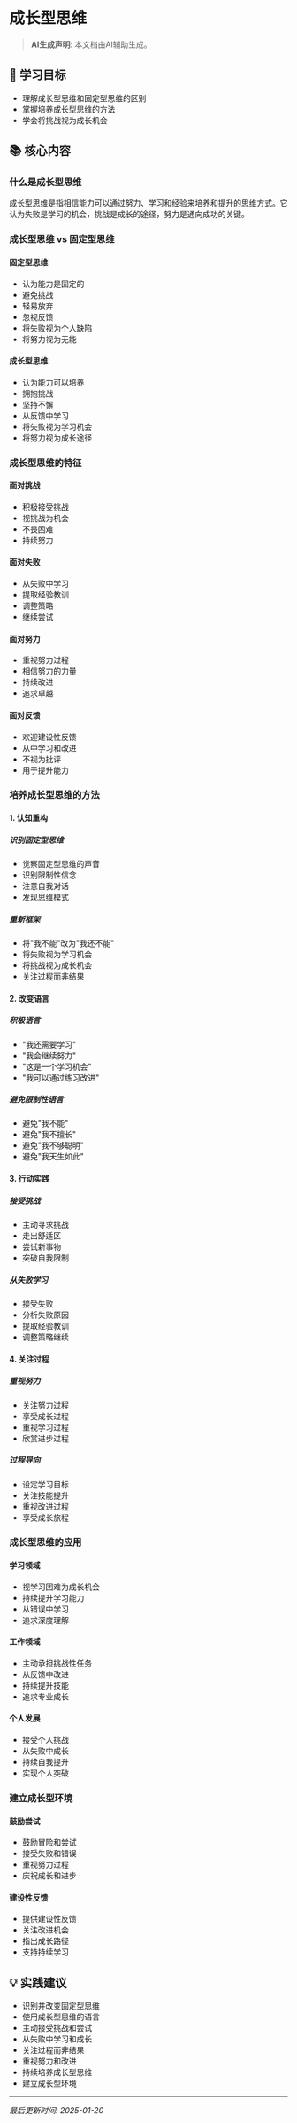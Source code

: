# 成长型思维

> **AI生成声明**: 本文档由AI辅助生成。

## 🎯 学习目标

- 理解成长型思维和固定型思维的区别
- 掌握培养成长型思维的方法
- 学会将挑战视为成长机会

## 📚 核心内容

### 什么是成长型思维

成长型思维是指相信能力可以通过努力、学习和经验来培养和提升的思维方式。它认为失败是学习的机会，挑战是成长的途径，努力是通向成功的关键。

### 成长型思维 vs 固定型思维

#### 固定型思维

- 认为能力是固定的
- 避免挑战
- 轻易放弃
- 忽视反馈
- 将失败视为个人缺陷
- 将努力视为无能

#### 成长型思维

- 认为能力可以培养
- 拥抱挑战
- 坚持不懈
- 从反馈中学习
- 将失败视为学习机会
- 将努力视为成长途径

### 成长型思维的特征

#### 面对挑战

- 积极接受挑战
- 视挑战为机会
- 不畏困难
- 持续努力

#### 面对失败

- 从失败中学习
- 提取经验教训
- 调整策略
- 继续尝试

#### 面对努力

- 重视努力过程
- 相信努力的力量
- 持续改进
- 追求卓越

#### 面对反馈

- 欢迎建设性反馈
- 从中学习和改进
- 不视为批评
- 用于提升能力

### 培养成长型思维的方法

#### 1. 认知重构

##### 识别固定型思维

- 觉察固定型思维的声音
- 识别限制性信念
- 注意自我对话
- 发现思维模式

##### 重新框架

- 将"我不能"改为"我还不能"
- 将失败视为学习机会
- 将挑战视为成长机会
- 关注过程而非结果

#### 2. 改变语言

##### 积极语言

- "我还需要学习"
- "我会继续努力"
- "这是一个学习机会"
- "我可以通过练习改进"

##### 避免限制性语言

- 避免"我不能"
- 避免"我不擅长"
- 避免"我不够聪明"
- 避免"我天生如此"

#### 3. 行动实践

##### 接受挑战

- 主动寻求挑战
- 走出舒适区
- 尝试新事物
- 突破自我限制

##### 从失败学习

- 接受失败
- 分析失败原因
- 提取经验教训
- 调整策略继续

#### 4. 关注过程

##### 重视努力

- 关注努力过程
- 享受成长过程
- 重视学习过程
- 欣赏进步过程

##### 过程导向

- 设定学习目标
- 关注技能提升
- 重视改进过程
- 享受成长旅程

### 成长型思维的应用

#### 学习领域

- 视学习困难为成长机会
- 持续提升学习能力
- 从错误中学习
- 追求深度理解

#### 工作领域

- 主动承担挑战性任务
- 从反馈中改进
- 持续提升技能
- 追求专业成长

#### 个人发展

- 接受个人挑战
- 从失败中成长
- 持续自我提升
- 实现个人突破

### 建立成长型环境

#### 鼓励尝试

- 鼓励冒险和尝试
- 接受失败和错误
- 重视努力过程
- 庆祝成长和进步

#### 建设性反馈

- 提供建设性反馈
- 关注改进机会
- 指出成长路径
- 支持持续学习

## 💡 实践建议

- 识别并改变固定型思维
- 使用成长型思维的语言
- 主动接受挑战和尝试
- 从失败中学习和成长
- 关注过程而非结果
- 重视努力和改进
- 持续培养成长型思维
- 建立成长型环境

---

*最后更新时间: 2025-01-20*


